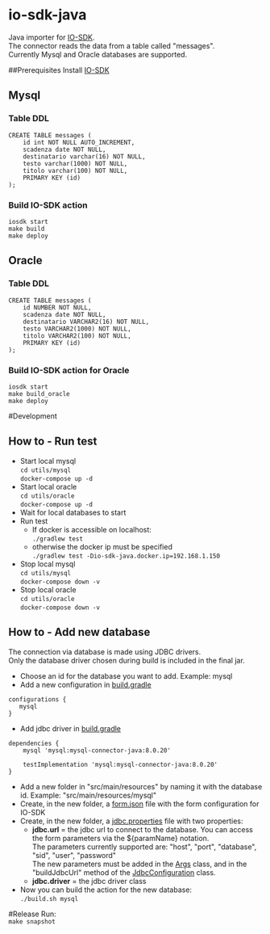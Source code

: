 # io-sdk-java
Java importer for [IO-SDK](https://github.com/pagopa/io-sdk).  
The connector reads the data from a table called "messages".  
Currently Mysql and Oracle databases are supported.

##Prerequisites
Install [IO-SDK](https://github.com/pagopa/io-sdk/releases)

## Mysql
### Table DDL
```
CREATE TABLE messages (
    id int NOT NULL AUTO_INCREMENT,
    scadenza date NOT NULL,
    destinatario varchar(16) NOT NULL,
    testo varchar(1000) NOT NULL,
    titolo varchar(100) NOT NULL,
    PRIMARY KEY (id)
);
```
### Build IO-SDK action
`iosdk start`  
`make build`  
`make deploy`

## Oracle
### Table DDL
```
CREATE TABLE messages (
    id NUMBER NOT NULL,
    scadenza date NOT NULL,
    destinatario VARCHAR2(16) NOT NULL,
    testo VARCHAR2(1000) NOT NULL,
    titolo VARCHAR2(100) NOT NULL,
    PRIMARY KEY (id)
);
```
### Build IO-SDK action for Oracle
`iosdk start`  
`make build_oracle`  
`make deploy`

#Development

## How to - Run test
* Start local mysql  
`cd utils/mysql`  
`docker-compose up -d`
* Start local oracle  
`cd utils/oracle`  
`docker-compose up -d`
* Wait for local databases to start
* Run test
  * If docker is accessible on localhost:    
  `./gradlew test` 
  * otherwise the docker ip must be specified  
  `./gradlew test -Dio-sdk-java.docker.ip=192.168.1.150`
* Stop local mysql  
`cd utils/mysql`  
`docker-compose down -v`
* Stop local oracle  
`cd utils/oracle`  
`docker-compose down -v`

## How to - Add new database
The connection via database is made using JDBC drivers.   
Only the database driver chosen during build is included in the final jar.

* Choose an id for the database you want to add. Example: mysql 
* Add a new configuration in [build.gradle](build.gradle)
 ```
configurations {
    mysql
}
```
* Add jdbc driver in [build.gradle](build.gradle)
```
dependencies {
    mysql 'mysql:mysql-connector-java:8.0.20'

    testImplementation 'mysql:mysql-connector-java:8.0.20'
}
```
* Add a new folder in "src/main/resources" by naming it with the database id. Example: "src/main/resources/mysql"
* Create, in the new folder, a [form.json](src/main/resources/mysql/form.json) file with the form configuration for IO-SDK
* Create, in the new folder, a [jdbc.properties](src/main/resources/mysql/jdbc.properties) file with two properties:
  * **jdbc.url** = the jdbc url to connect to the database. You can access the form parameters via the ${paramName} notation.  
    The parameters currently supported are: "host", "port", "database", "sid", "user", "password"  
    The new parameters must be added in the [Args](src/main/java/importer/Args.java) class, and in the "buildJdbcUrl" method 
    of the [JdbcConfiguration](src/main/java/config/JdbcConfiguration.java) class.
  + **jdbc.driver** =  the jdbc driver class
* Now you can build the action for the new database:  
`./build.sh mysql`
    
#Release
Run:  
`make snapshot`
